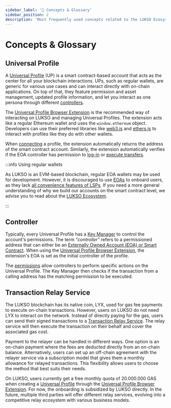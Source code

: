 ```yaml
---
sidebar_label: '📑 Concepts & Glossary'
sidebar_position: 2
description: 'Most frequently used concepts related to the LUKSO Ecosystem: Universal Profiles, Controllers, Transaction Relay Service.'
---
```


# Concepts & Glossary

## Universal Profile

A [Universal Profile](../standards/universal-profile/introduction.md) (UP) is a smart contract-based account that acts as the center for all your blockchain interactions. UPs, such as regular wallets, are generic for various use cases and can interact directly with on-chain applications. On top of that, they feature permission and asset management, updated profile information, and let you interact as one persona through different [controllers](#controller).

The [Universal Profile Browser Extension](/install-up-browser-extension) is the recommended way of interacting on LUKSO and managing Universal Profiles. The extension acts like a regular Ethereum wallet and uses the `window.ethereum` object. Developers can use their preferred libraries like [web3.js](https://web3js.readthedocs.io/) and [ethers.js](https://docs.ethers.org/) to interact with profiles like they do with other wallets.

When [connecting](https://docs.lukso.tech/learn/dapp-developer/connect-profile.md) a profile, the extension automatically returns the address of the smart contract account. Similarly, the extension automatically verifies if the EOA controller has permission to [log-in](../learn/dapp-developer/siwe.md) or [execute transfers](../learn/dapp-developer/transfer-lyx.md).

:::info Using regular wallets

As LUKSO is an EVM-based blockchain, regular EOA wallets may be used for development. However, it is discouraged to use [EOAs](https://ethereum.org/en/developers/docs/accounts/#types-of-account) to onboard users, as they lack [all convenience features of LSPs](../faq/onboarding/lukso-standards.md#what-are-the-main-features-of-lsps). If you need a more general understanding of why we build our accounts on the smart contract level, we advise you to read about the [LUKSO Ecosystem](https://medium.com/lukso/lukso-ecosystem-part-1-4c3f5d67b081).

:::

## Controller

Typically, every Universal Profile has a [Key Manager](../standards/universal-profile/lsp6-key-manager.md) to control the account's permissions. The term _"controller"_ refers to a permissioned address that can either be an [Externally Owned Account (EOA) or Smart Contract](https://ethereum.org/en/developers/docs/accounts/#types-of-account). When using the [Universal Profile Browser Extension](/install-up-browser-extension), the extension's EOA is set as the initial controller of the profile.

The [permissions](../standards/universal-profile/lsp6-key-manager.md#permissions) allow controllers to perform specific actions on the Universal Profile. The Key Manager then checks if the transaction from a calling address has the matching permission to be executed.

## Transaction Relay Service

The LUKSO blockchain has its native coin, LYX, used for gas fee payments to execute on-chain transactions. However, users on LUKSO do not need LYX to interact on the network. Instead of directly paying for the gas, users can send their signed transactions to a [Transaction Relay Service](../standards/relayer-api.md). The relay service will then execute the transaction on their behalf and cover the associated gas cost.

Payment to the relayer can be handled in different ways. One option is an on-chain payment where the fees are deducted directly from an on-chain balance. Alternatively, users can set up an off-chain agreement with the relayer service via a subscription model that gives them a monthly allowance for relayed transactions. This flexibility allows users to choose the method that best suits their needs.

On LUKSO, users currently get a free monthly quota of 20.000.000 GAS when creating a [Universal Profile](../standards/universal-profile/introduction.md) through the [Universal Profile Browser Extension](/install-up-browser-extension). For now, the onboarding is subsidized by LUKSO directly. In the future, multiple third parties will offer different relay services, evolving into a competitive relay ecosystem with various business models.
